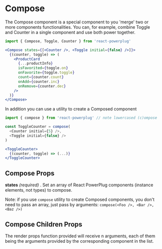 # Compose

The Compose component is a special component to you 'merge' two or more components functionalities. You can, for example, combine Toggle and Counter in a single component and use both power together.

```js
import { Compose, Toggle, Counter } from 'react-powerplug'
```

```jsx
<Compose states={[<Counter />, <Toggle initial={false} />]}>
  {(counter, toggle) => (
    <ProductCard
      {...productInfo}
      isFavorited={toggle.on}
      onFavorite={toggle.toggle}
      count={counter.count}
      onAdd={counter.inc}
      onRemove={counter.dec}
    />
  )}
</Compose>
```

In addition you can use a utility to create a Composed component

```js
import { compose } from 'react-powerplug' // note lowercased (c)ompose

const ToggleCounter = compose(
  <Counter initial={5} />,
  <Toggle initial={false} />
)
```

```jsx
<ToggleCounter>
  {(counter, toggle) => (...)}
</ToggleCounter>
```

## Compose Props

**states** _(required)_ . 
Set an array of React PowerPlug components (instance elements, not types) to compose.  

Note: if you use `compose` utility to create Composed components, you don't
need to pass an array, just pass by arguments: `compose(<Foo />, <Bar />, <Baz />)`

## Compose Children Props

The render props function provided will receive n arguments, each of them being
the arguments provided by the corresponding component in the list.
